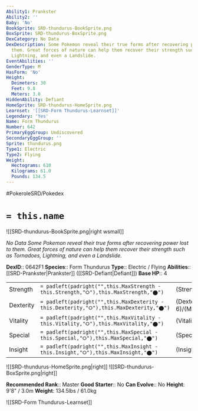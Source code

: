 ```yaml
---
Ability1: Prankster
Ability2: ''
Baby: 'No'
BookSprite: SRD-thundurus-BookSprite.png
BoxSprite: SRD-thundurus-BoxSprite.png
DexCategory: No Data
DexDescription: Some Pokemon reveal their true forms after recovering power lost to
  them. Great forces of nature can help them recover their strength such as Tornadoes,
  Lightning, and even a Landslide.
EventAbilities: ''
GenderType: M
HasForm: 'No'
Height:
  Deimeters: 30
  Feet: 9.8
  Meters: 3.0
HiddenAbility: Defiant
HomeSprite: SRD-thundurus-HomeSprite.png
Learnset: '[[SRD-Form Thundurus-Learnset]]'
Legendary: 'Yes'
Name: Form Thundurus
Number: 642
PrimaryEggGroup: Undiscovered
SecondaryEggGroup: ''
Sprite: thundurus.png
Type1: Electric
Type2: Flying
Weight:
  Hectograms: 610
  Kilograms: 61.0
  Pounds: 134.5
---
```


#PokeroleSRD/Pokedex

# `= this.name`

![[SRD-thundurus-BookSprite.png|right wsmall]]

*No Data*
*Some Pokemon reveal their true forms after recovering power lost to them. Great forces of nature can help them recover their strength such as Tornadoes, Lightning, and even a Landslide.*

**DexID**:: 0642F1
**Species**:: Form Thundurus
**Type**:: Electric / Flying
**Abilities**:: [[SRD-Prankster|Prankster]] ([[SRD-Defiant|Defiant]])
**Base HP**:: 4

|           |                                                                                        |                                          |
| --------- | -------------------------------------------------------------------------------------- | ---------------------------------------- |
| Strength  | `= padleft(padright("",this.MaxStrength - this.Strength,"⭘"),this.MaxStrength,"⬤")`    | (Strength::6)/(MaxStrength::6)   |
| Dexterity | `= padleft(padright("",this.MaxDexterity - this.Dexterity,"⭘"),this.MaxDexterity,"⬤")` | (Dexterity:: 6)/(MaxDexterity::6) |
| Vitality  | `= padleft(padright("",this.MaxVitality - this.Vitality,"⭘"),this.MaxVitality,"⬤")`    | (Vitality::5)/(MaxVitality::5)   |
| Special   | `= padleft(padright("",this.MaxSpecial - this.Special,"⭘"),this.MaxSpecial,"⬤")`       | (Special::8)/(MaxSpecial::8)     |
| Insight   | `= padleft(padright("",this.MaxInsight - this.Insight,"⭘"),this.MaxInsight,"⬤")`       | (Insight::5)/(MaxInsight::5)     |

![[SRD-thundurus-HomeSprite.png|right]]
![[SRD-thundurus-BoxSprite.png|right]]

**Recommended Rank**:: Master
**Good Starter**:: No
**Can Evolve**:: No
**Height**: 9'8" / 3.0m
**Weight**: 134.5lbs / 61.0kg

![[SRD-Form Thundurus-Learnset]]